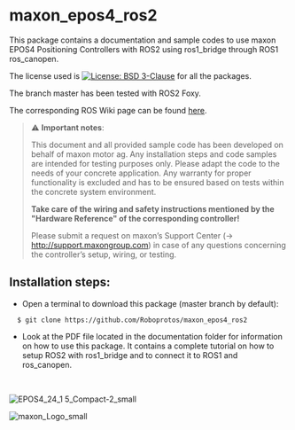 maxon_epos4_ros2
================

This package contains a documentation and sample codes to use maxon EPOS4 Positioning Controllers with ROS2 using ros1_bridge through ROS1 ros_canopen.

The license used is [![License: BSD 3-Clause](https://img.shields.io/badge/License-BSD%203--Clause-blue.svg)](https://opensource.org/licenses/BSD-3-Clause) for all the packages.

The branch master has been tested with ROS2 Foxy.

The corresponding ROS Wiki page can be found [here](http://wiki.ros.org/maxon_epos4_ros2).

> :warning: **Important notes**: <p>This document and all provided sample code has been developed on behalf of maxon motor
ag. Any installation steps and code samples are intended for testing purposes only.
Please adapt the code to the needs of your concrete application.
Any warranty for proper functionality is excluded and has to be ensured based on tests within
the concrete system environment.<p>
**Take care of the wiring and safety instructions mentioned by the "Hardware Reference" of the
corresponding controller!**<p>
Please submit a request on maxon’s Support Center (-> http://support.maxongroup.com) in
case of any questions concerning the controller’s setup, wiring, or testing.
  
## Installation steps: 

- Open a terminal to download this package (master branch by default):
```
  $ git clone https://github.com/Roboprotos/maxon_epos4_ros2
```
- Look at the PDF file located in the documentation folder for information on how to use this package. It contains a complete tutorial on how to setup ROS2 with ros1_bridge and to connect it to ROS1 and ros_canopen.

<br/>
  
![EPOS4_24_1 5_Compact-2_small](https://user-images.githubusercontent.com/66867384/143435983-b63cc9e0-8983-4f60-9cd4-cbe4f84f76f2.jpg)
  
![maxon_Logo_small](https://user-images.githubusercontent.com/66867384/143436010-5d3968e7-79f8-48b9-a35b-e5159ec20ee6.png)
